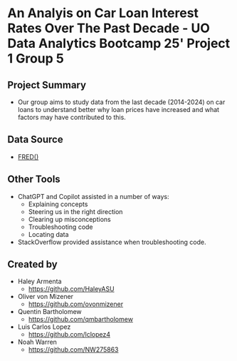 # An Analyis on Car Loan Interest Rates Over The Past Decade - UO Data Analytics Bootcamp 25' Project 1 Group 5

## Project Summary

- Our group aims to study data from the last decade (2014-2024) on car loans to understand better why loan prices have increased and what factors may have contributed to this.

## Data Source

- [FRED()](https://fred.stlouisfed.org/)

## Other Tools
- ChatGPT and Copilot assisted in a number of ways:
    - Explaining concepts 
    - Steering us in the right direction 
    - Clearing up misconceptions
    - Troubleshooting code
    - Locating data
- StackOverflow provided assistance when troubleshooting code.

## Created by

- Haley Armenta
    - https://github.com/HaleyASU
- Oliver von Mizener
    - https://github.com/ovonmizener
- Quentin Bartholomew
    - https://github.com/qmbartholomew
- Luis Carlos Lopez
    - https://github.com/lclopez4
- Noah Warren
    - https://github.com/NW275863